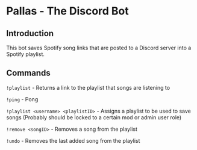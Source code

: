 # Pallas - The Discord Bot

## Introduction

This bot saves Spotify song links that are posted to a Discord server into a Spotify playlist.


## Commands

`!playlist` - Returns a link to the playlist that songs are listening to

`!ping` - Pong

`!playlist <username> <playlistID>` - Assigns a playlist to be used to save songs (Probably should be locked to a certain mod or admin user role)

`!remove <songID>` - Removes a song from the playlist

`!undo` - Removes the last added song from the playlist
